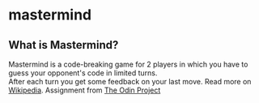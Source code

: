 # mastermind

## What is Mastermind?
Mastermind is a code-breaking game for 2 players in which you have to guess your opponent's code in limited turns.  
After each turn you get some feedback on your last move. Read more on [Wikipedia](https://en.wikipedia.org/wiki/Mastermind_(board_game)).
Assignment from [The Odin Project](https://www.theodinproject.com/)

